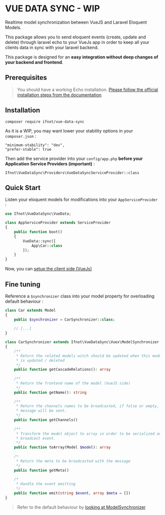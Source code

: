 # VUE DATA SYNC - WIP

Realtime model synchronization between VueJS and Laravel Eloquent Models.

This package allows you to send eloquent events (create, update and delete) through laravel echo to your VueJs app in order to keep all your clients data in sync with your laravel backend.

This package is designed for an **easy integration without deep changes of your backend and frontend**.

## Prerequisites

> You should have a working Echo installation. [Please follow the official installation steps from the documentation](https://laravel.com/docs/5.7/broadcasting).

## Installation

    composer require ifnot/vue-data-sync

As it is a WIP, you may want lower your stability options in your `composer.json` :

    "minimum-stability": "dev",
    "prefer-stable": true

Then add the service provider into your `config/app.php` **before your Application Service Providers (important)** :

    Ifnot\VueDataSync\Providers\VueDataSyncServiceProvider::class

## Quick Start

Listen your eloquent models for modifications into your `AppServiceProvider` :

```php
use Ifnot\VueDataSync\VueData;

class AppServiceProvider extends ServiceProvider
{
    public function boot()
    {
        VueData::sync([
            App\Car::class
        ]);
    }
}
```

Now, you can [setup the client side (VueJs)](https://github.com/Ifnot/vue-data-sync)

## Fine tuning

Reference a `$synchronizer` class into your model property for overloading default behaviour :

```php
class Car extends Model
{
    public $synchronizer = CarSynchronizer::class;
    
    // [...]
}

class CarSynchronizer extends Ifnot\VueDataSync\Vuex\ModelSynchronizer
{
    /**
     * Return the related models witch should be updated when this model
     * is updated / deleted
     */
    public function getCascadeRelations(): array
    
    /**
     * Return the frontend name of the model (VueJS side)
     */
    public function getName(): string
    
    /**
     * Return the channels names to be broadcasted, if false or empty, no
     * message will be sent.
     */
    public function getChannels()
    
    /**
     * Transform the model object to array in order to be serialized on the
     * broadcast event.
     */
    public function toArray(Model $model): array
    
    /*
     * Return the meta to be broadcasted with the message
     */
    public function getMeta()
    
    /*
     * Handle the event emitting
     */
    public function emit(string $event, array $meta = [])
}
```

> Refer to the default behaviour by [looking at ModelSynchronizer](https://github.com/Ifnot/vue-data-sync-laravel/blob/master/src/Model/Transport/ModelSynchronizer.php)
